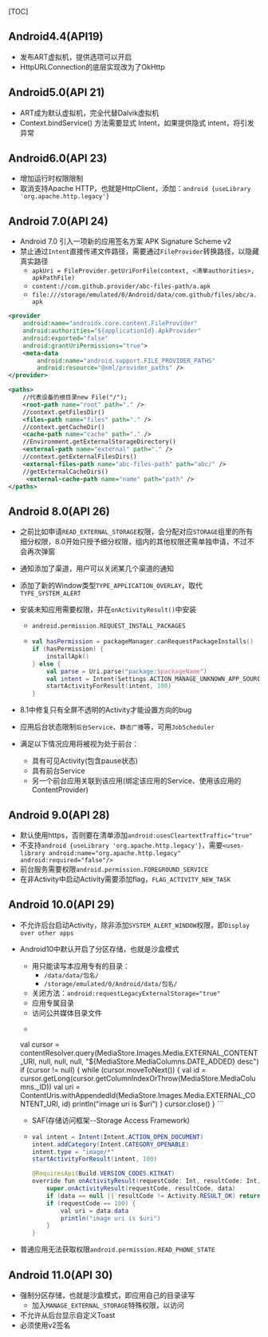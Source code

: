 [TOC]

## Android4.4(API19)
* 发布ART虚拟机，提供选项可以开启
* HttpURLConnection的底层实现改为了OkHttp

## Android5.0(API 21)
* ART成为默认虚拟机，完全代替Dalvik虚拟机
* Context.bindService() 方法需要显式 Intent，如果提供隐式 intent，将引发异常

## Android6.0(API 23)
* 增加运行时权限限制
* 取消支持Apache HTTP，也就是HttpClient，添加：`android {useLibrary 'org.apache.http.legacy'}`

## Android 7.0(API 24)
* Android 7.0 引入一项新的应用签名方案 APK Signature Scheme v2
* 禁止通过`Intent`直接传递文件路径，需要通过`FileProvider`转换路径，以隐藏真实路径
	* `apkUri = FileProvider.getUriForFile(context, <清单authorities>, apkPathFile)`
	* `content://com.github.provider/abc-files-path/a.apk`
	* `file:///storage/emulated/0/Android/data/com.github/files/abc/a.apk`
```xml
<provider
    android:name="androidx.core.content.FileProvider"
    android:authorities="${applicationId}.ApkProvider"
    android:exported="false"
    android:grantUriPermissions="true">
    <meta-data
        android:name="android.support.FILE_PROVIDER_PATHS"
        android:resource="@xml/provider_paths" />
</provider>
```
```xml
<paths>
    //代表设备的根目录new File("/");
    <root-path name="root" path="." /> 
    //context.getFilesDir()
    <files-path name="files" path="." /> 
    //context.getCacheDir()
    <cache-path name="cache" path="." /> 
    //Environment.getExternalStorageDirectory()
    <external-path name="external" path="." />
    //context.getExternalFilesDirs()
    <external-files-path name="abc-files-path" path="abc/" />
    //getExternalCacheDirs()
     <external-cache-path name="name" path="path" />
</paths>
```

## Android 8.0(API 26)
* 之前比如申请`READ_EXTERNAL_STORAGE`权限，会分配对应`STORAGE`组里的所有细分权限，8.0开始只授予细分权限，组内的其他权限还需单独申请，不过不会再次弹窗

* 通知添加了渠道，用户可以关闭某几个渠道的通知

* 添加了新的Window类型`TYPE_APPLICATION_OVERLAY`，取代`TYPE_SYSTEM_ALERT`

* 安装未知应用需要权限，并在`onActivityResult()`中安装
	* `android.permission.REQUEST_INSTALL_PACKAGES`
		
	* ```kotlin
	  val hasPermission = packageManager.canRequestPackageInstalls()
	  if (hasPermission) {
	      installApk()
	  } else {
	      val parse = Uri.parse("package:$packageName")
	      val intent = Intent(Settings.ACTION_MANAGE_UNKNOWN_APP_SOURCES, parse)
	      startActivityForResult(intent, 100)
	  }
	  ```
	
* 8.1中修复只有全屏不透明的Activity才能设置方向的bug

* 应用后台状态限制`后台Service`、`静态广播`等，可用`JobScheduler`

* 满足以下情况应用将被视为处于前台：

	* 具有可见Activity(包含pause状态)
	* 具有前台Service
	* 另一个前台应用关联到该应用(绑定该应用的Service、使用该应用的ContentProvider)

## Android 9.0(API 28)
* 默认使用https，否则要在清单添加`android:usesCleartextTraffic="true"`
* 不支持`android {useLibrary 'org.apache.http.legacy'}`，需要`<uses-library android:name="org.apache.http.legacy" android:required="false"/>`
* 前台服务需要权限`android.permission.FOREGROUND_SERVICE`
* 在非Activity中启动Activity需要添加flag，`FLAG_ACTIVITY_NEW_TASK`

## Android 10.0(API 29)
* 不允许后台启动Activity，除非添加`SYSTEM_ALERT_WINDOW`权限，即`Display over other apps`
	
* Android10中默认开启了分区存储，也就是沙盒模式
	
	* 用只能读写本应用专有的目录：
		* `/data/data/包名/`
		* `/storage/emulated/0/Android/data/包名/`
	* 关闭方法：`android:requestLegacyExternalStorage="true"`
	* 应用专属目录
	* 访问公共媒体目录文件
	* ```java
	val cursor = contentResolver.query(MediaStore.Images.Media.EXTERNAL_CONTENT_URI, null, null, null, "${MediaStore.MediaColumns.DATE_ADDED} desc")
	if (cursor != null) {
	  while (cursor.moveToNext()) {
	      val id = cursor.getLong(cursor.getColumnIndexOrThrow(MediaStore.MediaColumns._ID))
	      val uri = ContentUris.withAppendedId(MediaStore.Images.Media.EXTERNAL_CONTENT_URI, id)
	      println("image uri is $uri")
	  }
	  cursor.close()
	}
	  ```
	* SAF(存储访问框架--Storage Access Framework)
	* ```java
	  val intent = Intent(Intent.ACTION_OPEN_DOCUMENT)
	  intent.addCategory(Intent.CATEGORY_OPENABLE)
	  intent.type = "image/*"
	  startActivityForResult(intent, 100)
	  
	  @RequiresApi(Build.VERSION_CODES.KITKAT)
	  override fun onActivityResult(requestCode: Int, resultCode: Int, data: Intent?) {
	      super.onActivityResult(requestCode, resultCode, data)
	      if (data == null || resultCode != Activity.RESULT_OK) return
	      if (requestCode == 100) {
	          val uri = data.data
	          println("image uri is $uri")
	      }
	  }
	  ```
* 普通应用无法获取权限`android.permission.READ_PHONE_STATE`

## Android 11.0(API 30)
* 强制分区存储，也就是沙盒模式，即应用自己的目录读写
	* 加入`MANAGE_EXTERNAL_STORAGE`特殊权限，以访问
* 不允许从后台显示自定义Toast
* 必须使用v2签名